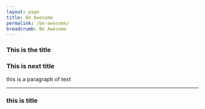 ```yaml
---
layout: page
title: Be Awesome
permalink: /be-awesome/
breadcrumb: Be Awesome
---
```


### This is the title

### **This is next title**

this is a paragraph of text

---

### this is title
